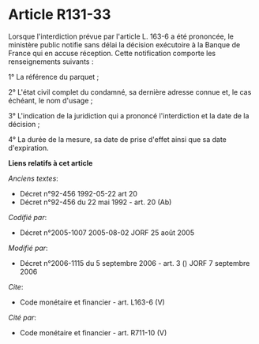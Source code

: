 # Article R131-33

Lorsque l'interdiction prévue par l'article L. 163-6 a été prononcée, le ministère public notifie sans délai la décision
exécutoire à la Banque de France qui en accuse réception. Cette notification comporte les renseignements suivants : 

1° La référence du parquet ; 

2° L'état civil complet du condamné, sa dernière adresse connue et, le cas échéant, le nom d'usage ; 

3° L'indication de la juridiction qui a prononcé l'interdiction et la date de la décision ; 

4° La durée de la mesure, sa date de prise d'effet ainsi que sa date d'expiration.

**Liens relatifs à cet article**

_Anciens textes_:

  - Décret n°92-456 1992-05-22 art 20
  - Décret n°92-456 du 22 mai 1992 - art. 20 (Ab)

_Codifié par_:

  - Décret n°2005-1007 2005-08-02 JORF 25 août 2005

_Modifié par_:

  - Décret n°2006-1115 du 5 septembre 2006 - art. 3 () JORF 7 septembre 2006

_Cite_:

  - Code monétaire et financier - art. L163-6 (V)

_Cité par_:

  - Code monétaire et financier - art. R711-10 (V)
